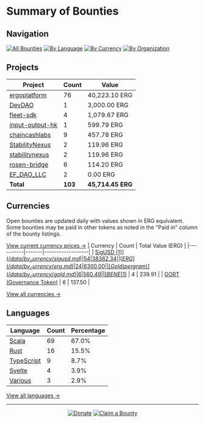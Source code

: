 <!-- GENERATED FILE - DO NOT EDIT DIRECTLY -->
<!-- Generated on: 2025-05-13 12:49:31 -->

# Summary of Bounties

## Navigation

[![All Bounties](https://img.shields.io/badge/All%20Bounties-103-blue)](/data/all.md) [![By Language](https://img.shields.io/badge/By%20Language-7-green)](/data/summary.md#languages) [![By Currency](https://img.shields.io/badge/By%20Currency-7-yellow)](/data/summary.md#currencies) [![By Organization](https://img.shields.io/badge/By%20Organization-9-orange)](/data/summary.md#projects)

## Projects

| Project | Count | Value |
|----------|-------|-------|
| [ergoplatform](/data/by_org/ergoplatform.md) | 76 | 40,223.10 ERG |
| [DevDAO](/data/by_org/devdao.md) | 1 | 3,000.00 ERG |
| [fleet-sdk](/data/by_org/fleet-sdk.md) | 4 | 1,079.67 ERG |
| [input-output-hk](/data/by_org/input-output-hk.md) | 1 | 599.79 ERG |
| [chaincashlabs](/data/by_org/chaincashlabs.md) | 9 | 457.78 ERG |
| [StabilityNexus](/data/by_org/stabilitynexus.md) | 2 | 119.96 ERG |
| [stabilitynexus](/data/by_org/stabilitynexus.md) | 2 | 119.96 ERG |
| [rosen-bridge](/data/by_org/rosen-bridge.md) | 6 | 114.20 ERG |
| [EF_DAO_LLC](/data/by_org/ef_dao_llc.md) | 2 | 0.00 ERG |
| **Total** | **103** | **45,714.45 ERG** |

## Currencies

Open bounties are updated daily with values shown in ERG equivalent. Some bounties may be paid in other tokens as noted in the "Paid in" column of the bounty listings.

[View current currency prices →](/data/currency_prices.md)
| Currency | Count | Total Value (ERG) |
|----------|-------|------------------|
| [SigUSD ($1)](/data/by_currency/sigusd.md) | 54 | 38362.34 |
| [ERG](/data/by_currency/erg.md) | 24 | 6300.00 |
| [Gold (per gram)](/data/by_currency/gold.md) | 6 | 560.49 |
| [BENE ($1)](/data/by_currency/bene.md) | 4 | 239.91 |
| [GORT (Governance Token)](/data/by_currency/gort.md) | 6 | 137.50 |

[View all currencies →](/data/by_currency/)

## Languages

| Language | Count | Percentage |
|----------|-------|------------|
| [Scala](/data/by_language/scala.md) | 69 | 67.0% |
| [Rust](/data/by_language/rust.md) | 16 | 15.5% |
| [TypeScript](/data/by_language/typescript.md) | 9 | 8.7% |
| [Svelte](/data/by_language/svelte.md) | 4 | 3.9% |
| [Various](/data/by_language/various.md) | 3 | 2.9% |

[View all languages →](/data/by_language/)



---

<div align="center">
  <p>
    <a href="../docs/donate.md"><img src="https://img.shields.io/badge/❤️%20Donate-F44336" alt="Donate"></a>
    <a href="../docs/bounty-submission-guide.md#reserving-a-bounty"><img src="https://img.shields.io/badge/🔒%20How%20To%20Claim-4CAF50" alt="Claim a Bounty"></a>
  </p>
</div>


<!-- END OF GENERATED CONTENT -->
